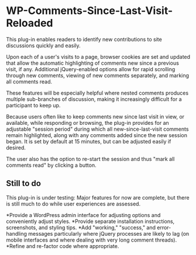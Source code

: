 # WP-Comments-Since-Last-Visit-Reloaded
This plug-in enables readers to identify new contributions to site discussions quickly and easily. 

Upon each of a user's visits to a page, browser cookies are set and updated that allow the automatic highlighting of comments new since a previous visit, if any. Additional jQuery-enabled options allow for rapid scrolling through new comments, viewing of new comments separately, and marking all comments read. 

These features will be especially helpful where nested comments produces multiple sub-branches of discussion, making it increasingly difficult for a participant to keep up.

Because users often like to keep comments new since last visit in view, or available, while responding or browsing, the plug-in provides for an adjustable "session period" during which all new-since-last-visit comments remain highlighted, along with any comments added since the new session began. It is set by default at 15 minutes, but can be adjusted easily if desired. 

The user also has the option to re-start the session and thus "mark all comments read" by clicking a button.

## Still to do

This plug-in is under testing: Major features for now are complete, but there is still much to do while user experiences are assessed.  

*Provide a WordPress admin interface for adjusting options and conveniently adjust styles.
*Provide separate installation instructions, screenshots, and styling tips.
*Add "working," "success," and error-handling messages particularly where jQuery processes are likely to lag (on mobile interfaces and where dealing with very long comment threads).
*Refine and re-factor code where appropriate. 





